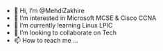 - 👋 Hi, I’m @MehdiZakhire
- 👀 I’m interested in Microsoft MCSE & Cisco CCNA
- 🌱 I’m currently learning Linux LPIC
- 💞️ I’m looking to collaborate on Tech
- 📫 How to reach me ...

<!---
MehdiZakhire/MehdiZakhire is a ✨ special ✨ repository because its `README.md` (this file) appears on your GitHub profile.
You can click the Preview link to take a look at your changes.
--->
